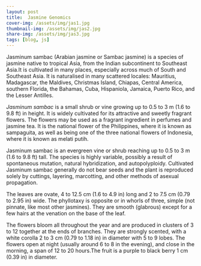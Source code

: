 ```yaml
---
layout: post
title:  Jasmine Genomics
cover-img: /assets/img/jas1.jpg
thumbnail-img: /assets/img/jas2.jpg
share-img: /assets/img/jas3.jpg
tags: [blog, js]
---
```


Jasminum sambac (Arabian jasmine or Sambac jasmine) is a species of jasmine native to tropical Asia, from the Indian subcontinent to Southeast Asia.It is cultivated in many places, especially across much of South and Southeast Asia. It is naturalised in many scattered locales: Mauritius, Madagascar, the Maldives, Christmas Island, Chiapas, Central America, southern Florida, the Bahamas, Cuba, Hispaniola, Jamaica, Puerto Rico, and the Lesser Antilles.

*Jasminum sambac* is a small shrub or vine growing up to 0.5 to 3 m (1.6 to 9.8 ft) in height. It is widely cultivated for its attractive and sweetly fragrant flowers. The flowers may be used as a fragrant ingredient in perfumes and jasmine tea. It is the national flower of the Philippines, where it is known as sampaguita, as well as being one of the three national flowers of Indonesia, where it is known as melati putih.

Jasminum sambac is an evergreen vine or shrub reaching up to 0.5 to 3 m (1.6 to 9.8 ft) tall. The species is highly variable, possibly a result of spontaneous mutation, natural hybridization, and autopolyploidy. Cultivated Jasminum sambac generally do not bear seeds and the plant is reproduced solely by cuttings, layering, marcotting, and other methods of asexual propagation.

The leaves are ovate, 4 to 12.5 cm (1.6 to 4.9 in) long and 2 to 7.5 cm (0.79 to 2.95 in) wide. The phyllotaxy is opposite or in whorls of three, simple (not pinnate, like most other jasmines). They are smooth (glabrous) except for a few hairs at the venation on the base of the leaf.

The flowers bloom all throughout the year and are produced in clusters of 3 to 12 together at the ends of branches. They are strongly scented, with a white corolla 2 to 3 cm (0.79 to 1.18 in) in diameter with 5 to 9 lobes. The flowers open at night (usually around 6 to 8 in the evening), and close in the morning, a span of 12 to 20 hours.The fruit is a purple to black berry 1 cm (0.39 in) in diameter.
